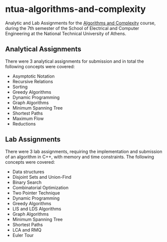 # ntua-algorithms-and-complexity

Analytic and Lab Assignments for the [Algorithms and Complexity](https://www.ece.ntua.gr/en/undergraduate/courses/3105) course, during the 7th semester of the School of Electrical and Computer Engineering at the National Technical University of Athens.

## Analytical Assignments

There were 3 analytical assignments for submission and in total the following concepts were covered:

- Asymptotic Notation
- Recursive Relations
- Sorting
- Greedy Algorithms
- Dynamic Programming
- Graph Algorithms
- Minimum Spanning Tree
- Shortest Paths
- Maximum Flow
- Reductions

## Lab Assignments

There were 3 lab assignments, requiring the implementation and submission of an algorithm in C++, with memory and time constraints. The following concepts were covered:

- Data structures
- Disjoint Sets and Union-Find
- Binary Search
- Combinatorial Optimization
- Two Pointer Technique
- Dynamic Programming
- Greedy Algorithms
- LIS and LDS Algorithms
- Graph Algorithms
- Minimum Spanning Tree
- Shortest Paths
- LCA and RMQ
- Euler Tour